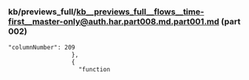 ### kb/previews_full/kb__previews_full__flows__time-first__master-only@auth.har.part008.md.part001.md (part 002)

```md
"columnNumber": 209
                  },
                  {
                    "function
```

```
